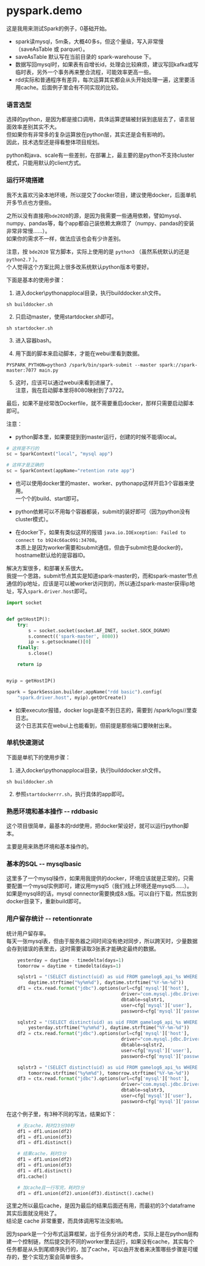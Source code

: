 # pyspark.demo

这是我用来测试Spark的例子，0基础开始。  

- spark读mysql，5m条，大概40多s，但这个量级，写入非常慢（saveAsTable 或 parquet）。
- saveAsTable 默认写在当前目录的 spark-warehouse 下。
- 数据写回mysql时，如果表有自增长id，处理会比较麻烦，建议写回kafka或写临时表，另外一个事务再来整合流程，可能效率更高一些。
- rdd实际和普通程序有差异，每次运算其实都会从头开始处理一遍，这里要活用cache。后面例子里会有不同实现的比较。

### 语言选型

选择的python，是因为都是接口调用，具体运算逻辑被封装到底层去了，语言层面效率差别其实不大。  
但如果你有非常多的复杂运算放在python层，其实还是会有影响的。  
因此，技术选型还是得看整体项目规划。

python和java、scale有一些差别，在部署上，最主要的是python不支持cluster模式，只能用默认的client方式。

### 运行环境搭建

我不太喜欢污染本地环境，所以提交了docker项目，建议使用docker，后面单机开多节点也方便些。  

之所以没有直接用``bde2020``的源，是因为我需要一些通用依赖，譬如mysql、numpy、pandas等，每个app都自己装依赖太麻烦了（numpy、pandas的安装非常非常慢......）。  
如果你的需求不一样，做法应该也会有少许差别。

注意，按 ``bde2020`` 官方脚本，实际上使用的是 ``python3`` （虽然系统默认的还是 ``python2.7`` ）。  
个人觉得这个方案比网上很多改系统默认python版本号要好。

下面是基本的使用步骤：

1. 进入docker\pythonapplocal目录，执行builddocker.sh文件。

```
sh builddocker.sh
```

2. 只启动master，使用startdocker.sh即可。

```
sh startdocker.sh
```

3. 进入容器bash。

4. 用下面的脚本来启动脚本，才能在webui里看到数据。

```
PYSPARK_PYTHON=python3 /spark/bin/spark-submit --master spark://spark-master:7077 main.py
```

5. 这时，应该可以通过webui来看到进展了。  
注意，我在启动脚本里将8080映射到了3722。

最后，如果不是经常改Dockerfile，就不需要重启docker，那样只需要启动脚本即可。

注意：

- python脚本里，如果要提到到master运行，创建的时候不能填local。

```python
# 这样是不行的
sc = SparkContext("local", "mysql app")

# 这样才是正确的
sc = SparkContext(appName="retention rate app")
```

- 也可以使用docker里的master、worker、pythonapp这样开启3个容器来使用。  
一个个的build、start即可。

- python依赖可以不用每个容器都装，submit的装好即可（因为python没有cluster模式）。

- 在docker下，如果有类似这样的报错 ``java.io.IOException: Failed to connect to b924c66ac091:34708``。  
本质上是因为worker需要和submit通信，但由于submit也是docker的，hostname默认给的是容器ID。  

解决方案很多，和部署关系很大。  
我提一个思路，submit节点其实是知道spark-master的，而和spark-master节点通信的ip地址，应该是可以被worker访问到的，所以通过spark-master获得ip地址，写入``spark.driver.host``即可。

```python
import socket


def getHostIP():
    try:
        s = socket.socket(socket.AF_INET, socket.SOCK_DGRAM)
        s.connect(('spark-master', 8080))
        ip = s.getsockname()[0]
    finally:
        s.close()

    return ip


myip = getHostIP()

spark = SparkSession.builder.appName("rdd basic").config(
    "spark.driver.host", myip).getOrCreate()
```

- 如果executor报错，docker logs是查不到日志的，需要到 /spark/logs/<app>/<executor id>里查日志。  
这个日志其实在webui上也能看到，但前提是那些端口要映射出来。

### 单机快速测试

下面是单机下的使用步骤：

1. 进入docker\pythonapplocal目录，执行builddocker.sh文件。

```
sh builddocker.sh
```

2. 参照``startdockerrr.sh``，执行具体的app即可。

### 熟悉环境和基本操作 -- rddbasic

这个项目很简单，最基本的rdd使用，把docker架设好，就可以运行python脚本。

主要是用来熟悉环境和基本操作的。

### 基本的SQL -- mysqlbasic

这里多了一个mysql操作，如果用我提供的docker，环境应该就是正常的，只需要配置一个mysql实例即可，建议用mysql5（我们线上环境还是mysql5......）。  
如果是mysql8的话，mysql connector需要换成8.x版。可以自行下载，然后放到docker目录下，重新build即可。

### 用户留存统计 -- retentionrate

统计用户留存率。  
每天一张mysql表，但由于服务器之间时间没有绝对同步，所以跨天时，少量数据会存到错误的表里去，这时需要读取3张表才能确定最终的数据。

``` python
    yesterday = daytime - timedelta(days=1)
    tomorrow = daytime + timedelta(days=1)

    sqlstr1 = "(SELECT distinct(uid) as uid FROM gamelog6_api_%s WHERE curtime >= '%s') tmp" % (
        daytime.strftime("%y%m%d"), daytime.strftime("%Y-%m-%d"))
    df1 = ctx.read.format("jdbc").options(url=cfg['mysql']['host'],
                                          driver="com.mysql.jdbc.Driver",
                                          dbtable=sqlstr1,
                                          user=cfg['mysql']['user'],
                                          password=cfg['mysql']['password']).load()

    sqlstr2 = "(SELECT distinct(uid) as uid FROM gamelog6_api_%s WHERE curtime >= '%s') tmp" % (
        yesterday.strftime("%y%m%d"), daytime.strftime("%Y-%m-%d"))
    df2 = ctx.read.format("jdbc").options(url=cfg['mysql']['host'],
                                          driver="com.mysql.jdbc.Driver",
                                          dbtable=sqlstr2,
                                          user=cfg['mysql']['user'],
                                          password=cfg['mysql']['password']).load()

    sqlstr3 = "(SELECT distinct(uid) as uid FROM gamelog6_api_%s WHERE curtime < '%s') tmp" % (
        tomorrow.strftime("%y%m%d"), tomorrow.strftime("%Y-%m-%d"))
    df3 = ctx.read.format("jdbc").options(url=cfg['mysql']['host'],
                                          driver="com.mysql.jdbc.Driver",
                                          dbtable=sqlstr3,
                                          user=cfg['mysql']['user'],
                                          password=cfg['mysql']['password']).load()
```

在这个例子里，有3种不同的写法，结果如下：

``` python
    # 无cache，耗时23分30秒
    df1 = df1.union(df2)
    df1 = df1.union(df3)
    df1 = df1.distinct()

    # 结果cache，耗时3分
    df1 = df1.union(df2)
    df1 = df1.union(df3)
    df1 = df1.distinct()
    df1.cache()

    # 加cache且一行写完，耗时3分
    df1 = df1.union(df2).union(df3).distinct().cache()
```

这里之所以最后cache，是因为最后的结果后面还有用，而最初的3个dataframe其实后面就没用处了。  
结论是 cache 非常重要，而具体调用写法没影响。

因为spark是一个分布式运算框架，出于任务分派的考虑，实际上是在python层构建一个控制链，然后提交到不同的worker里去运行，如果没有cache，其实每个任务都是从头到尾顺序执行的，加了cache，可以由开发者来决策哪些步骤是可缓存的，整个实现方案会简单很多。